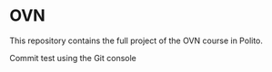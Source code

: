 # OVN
This repository contains the full project of the OVN course in Polito.

Commit test using the Git console
